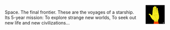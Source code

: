 <img src="https://raw.githubusercontent.com/KatlenVanessa/KatlenVanessa/master/200w.gif" align="right" width="60px" > 

Space. The final frontier. These are the voyages of a starship.<br>
Its 5-year mission: To explore strange new worlds, To seek out new life and new civilizations...

